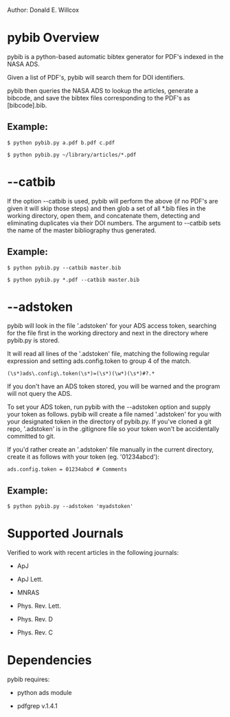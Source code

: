 Author: Donald E. Willcox


# pybib Overview

pybib is a python-based automatic bibtex generator for PDF's indexed
in the NASA ADS.

Given a list of PDF's, pybib will search them for DOI identifiers.

pybib then queries the NASA ADS to lookup the articles, generate a
bibcode, and save the bibtex files corresponding to the PDF's as
[bibcode].bib.

## Example:

```
$ python pybib.py a.pdf b.pdf c.pdf
```

```
$ python pybib.py ~/library/articles/*.pdf
```


# --catbib

If the option --catbib is used, pybib will perform the above (if no
PDF's are given it will skip those steps) and then glob a set of all
*.bib files in the working directory, open them, and concatenate them,
detecting and eliminating duplicates via their DOI numbers. The
argument to --catbib sets the name of the master bibliography thus
generated.

## Example:

```
$ python pybib.py --catbib master.bib
```

```
$ python pybib.py *.pdf --catbib master.bib
```


# --adstoken

pybib will look in the file '.adstoken' for your ADS access token,
searching for the file first in the working directory and next in the
directory where pybib.py is stored.

It will read all lines of the '.adstoken' file, matching the following regular
expression and setting ads.config.token to group 4 of the match.

``` (\s*)ads\.config\.token(\s*)=(\s*)(\w*)(\s*)#?.* ```

If you don't have an ADS token stored, you will be warned and the
program will not query the ADS.

To set your ADS token, run pybib with the --adstoken option and supply
your token as follows. pybib will create a file named '.adstoken' for
you with your designated token in the directory of pybib.py. If you've
cloned a git repo, '.adstoken' is in the .gitignore file so your token
won't be accidentally committed to git.

If you'd rather create an '.adstoken' file manually in the current
directory, create it as follows with your token (eg. '01234abcd'):

```
ads.config.token = 01234abcd # Comments
```

## Example:

```
$ python pybib.py --adstoken 'myadstoken'
```


# Supported Journals

Verified to work with recent articles in the following journals:

* ApJ

* ApJ Lett.

* MNRAS

* Phys. Rev. Lett.

* Phys. Rev. D

* Phys. Rev. C


# Dependencies

pybib requires:

* python ads module

* pdfgrep v.1.4.1


